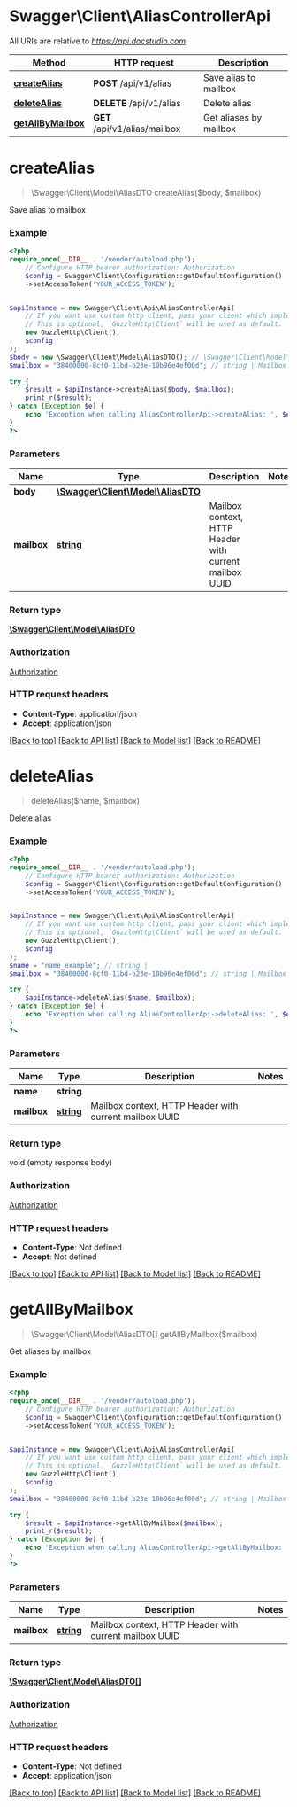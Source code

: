 # Swagger\Client\AliasControllerApi

All URIs are relative to *https://api.docstudio.com*

Method | HTTP request | Description
------------- | ------------- | -------------
[**createAlias**](AliasControllerApi.md#createalias) | **POST** /api/v1/alias | Save alias to mailbox
[**deleteAlias**](AliasControllerApi.md#deletealias) | **DELETE** /api/v1/alias | Delete alias
[**getAllByMailbox**](AliasControllerApi.md#getallbymailbox) | **GET** /api/v1/alias/mailbox | Get aliases by mailbox

# **createAlias**
> \Swagger\Client\Model\AliasDTO createAlias($body, $mailbox)

Save alias to mailbox

### Example
```php
<?php
require_once(__DIR__ . '/vendor/autoload.php');
    // Configure HTTP bearer authorization: Authorization
    $config = Swagger\Client\Configuration::getDefaultConfiguration()
    ->setAccessToken('YOUR_ACCESS_TOKEN');


$apiInstance = new Swagger\Client\Api\AliasControllerApi(
    // If you want use custom http client, pass your client which implements `GuzzleHttp\ClientInterface`.
    // This is optional, `GuzzleHttp\Client` will be used as default.
    new GuzzleHttp\Client(),
    $config
);
$body = new \Swagger\Client\Model\AliasDTO(); // \Swagger\Client\Model\AliasDTO | 
$mailbox = "38400000-8cf0-11bd-b23e-10b96e4ef00d"; // string | Mailbox context, HTTP Header with current mailbox UUID

try {
    $result = $apiInstance->createAlias($body, $mailbox);
    print_r($result);
} catch (Exception $e) {
    echo 'Exception when calling AliasControllerApi->createAlias: ', $e->getMessage(), PHP_EOL;
}
?>
```

### Parameters

Name | Type | Description  | Notes
------------- | ------------- | ------------- | -------------
 **body** | [**\Swagger\Client\Model\AliasDTO**](../Model/AliasDTO.md)|  |
 **mailbox** | [**string**](../Model/.md)| Mailbox context, HTTP Header with current mailbox UUID |

### Return type

[**\Swagger\Client\Model\AliasDTO**](../Model/AliasDTO.md)

### Authorization

[Authorization](../../README.md#Authorization)

### HTTP request headers

 - **Content-Type**: application/json
 - **Accept**: application/json

[[Back to top]](#) [[Back to API list]](../../README.md#documentation-for-api-endpoints) [[Back to Model list]](../../README.md#documentation-for-models) [[Back to README]](../../README.md)

# **deleteAlias**
> deleteAlias($name, $mailbox)

Delete alias

### Example
```php
<?php
require_once(__DIR__ . '/vendor/autoload.php');
    // Configure HTTP bearer authorization: Authorization
    $config = Swagger\Client\Configuration::getDefaultConfiguration()
    ->setAccessToken('YOUR_ACCESS_TOKEN');


$apiInstance = new Swagger\Client\Api\AliasControllerApi(
    // If you want use custom http client, pass your client which implements `GuzzleHttp\ClientInterface`.
    // This is optional, `GuzzleHttp\Client` will be used as default.
    new GuzzleHttp\Client(),
    $config
);
$name = "name_example"; // string | 
$mailbox = "38400000-8cf0-11bd-b23e-10b96e4ef00d"; // string | Mailbox context, HTTP Header with current mailbox UUID

try {
    $apiInstance->deleteAlias($name, $mailbox);
} catch (Exception $e) {
    echo 'Exception when calling AliasControllerApi->deleteAlias: ', $e->getMessage(), PHP_EOL;
}
?>
```

### Parameters

Name | Type | Description  | Notes
------------- | ------------- | ------------- | -------------
 **name** | **string**|  |
 **mailbox** | [**string**](../Model/.md)| Mailbox context, HTTP Header with current mailbox UUID |

### Return type

void (empty response body)

### Authorization

[Authorization](../../README.md#Authorization)

### HTTP request headers

 - **Content-Type**: Not defined
 - **Accept**: Not defined

[[Back to top]](#) [[Back to API list]](../../README.md#documentation-for-api-endpoints) [[Back to Model list]](../../README.md#documentation-for-models) [[Back to README]](../../README.md)

# **getAllByMailbox**
> \Swagger\Client\Model\AliasDTO[] getAllByMailbox($mailbox)

Get aliases by mailbox

### Example
```php
<?php
require_once(__DIR__ . '/vendor/autoload.php');
    // Configure HTTP bearer authorization: Authorization
    $config = Swagger\Client\Configuration::getDefaultConfiguration()
    ->setAccessToken('YOUR_ACCESS_TOKEN');


$apiInstance = new Swagger\Client\Api\AliasControllerApi(
    // If you want use custom http client, pass your client which implements `GuzzleHttp\ClientInterface`.
    // This is optional, `GuzzleHttp\Client` will be used as default.
    new GuzzleHttp\Client(),
    $config
);
$mailbox = "38400000-8cf0-11bd-b23e-10b96e4ef00d"; // string | Mailbox context, HTTP Header with current mailbox UUID

try {
    $result = $apiInstance->getAllByMailbox($mailbox);
    print_r($result);
} catch (Exception $e) {
    echo 'Exception when calling AliasControllerApi->getAllByMailbox: ', $e->getMessage(), PHP_EOL;
}
?>
```

### Parameters

Name | Type | Description  | Notes
------------- | ------------- | ------------- | -------------
 **mailbox** | [**string**](../Model/.md)| Mailbox context, HTTP Header with current mailbox UUID |

### Return type

[**\Swagger\Client\Model\AliasDTO[]**](../Model/AliasDTO.md)

### Authorization

[Authorization](../../README.md#Authorization)

### HTTP request headers

 - **Content-Type**: Not defined
 - **Accept**: application/json

[[Back to top]](#) [[Back to API list]](../../README.md#documentation-for-api-endpoints) [[Back to Model list]](../../README.md#documentation-for-models) [[Back to README]](../../README.md)

